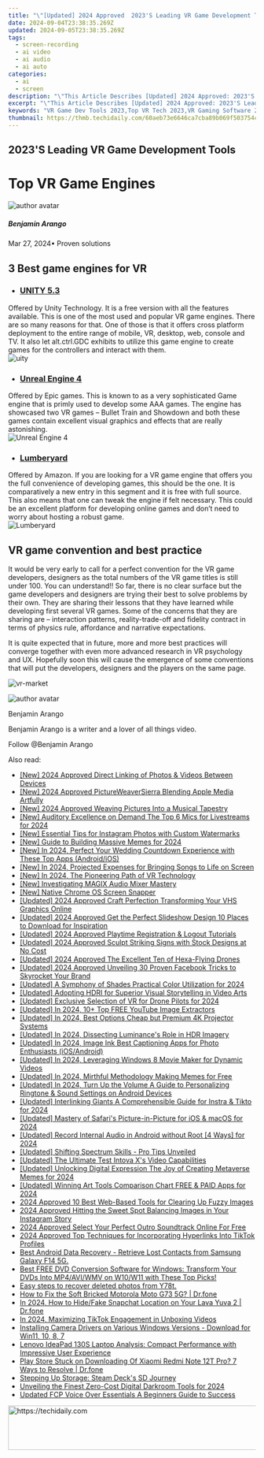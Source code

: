 ```yaml
---
title: "\"[Updated] 2024 Approved  2023'S Leading VR Game Development Tools\""
date: 2024-09-04T23:38:35.269Z
updated: 2024-09-05T23:38:35.269Z
tags: 
  - screen-recording
  - ai video
  - ai audio
  - ai auto
categories: 
  - ai
  - screen
description: "\"This Article Describes [Updated] 2024 Approved: 2023'S Leading VR Game Development Tools\""
excerpt: "\"This Article Describes [Updated] 2024 Approved: 2023'S Leading VR Game Development Tools\""
keywords: "VR Game Dev Tools 2023,Top VR Tech 2023,VR Gaming Software 2023,Leading VR Tools 2023,Best VR Developer 2023,VR Dev Innovations 2023,Future VR Development 2023"
thumbnail: https://thmb.techidaily.com/60aeb73e6646ca7cba89b069f503754c9115c11cb30cdb412a437151bb1d88f5.jpg
---
```


## 2023'S Leading VR Game Development Tools

# Top VR Game Engines

![author avatar](https://images.wondershare.com/filmora/article-images/benjamin-arango-author.jpg)

##### Benjamin Arango

 Mar 27, 2024• Proven solutions

## 3 Best game engines for VR

* ### [UNITY 5.3]( https://unity3d.com/cn/unity/whats-new/unity-5.3 )  

 Offered by Unity Technology. It is a free version with all the features available. This is one of the most used and popular VR game engines. There are so many reasons for that. One of those is that it offers cross platform deployment to the entire range of mobile, VR, desktop, web, console and TV. It also let alt.ctrl.GDC exhibits to utilize this game engine to create games for the controllers and interact with them.  
![uity ](https://images.wondershare.com/filmora/resource/uity.jpg )

* ### [Unreal Engine 4]( https://www.unrealengine.com/zh-CN/what-is-unreal-engine-4 )  

 Offered by Epic games. This is known to as a very sophisticated Game engine that is primly used to develop some AAA games. The engine has showcased two VR games – Bullet Train and Showdown and both these games contain excellent visual graphics and effects that are really astonishing.  
![Unreal Engine 4 ](https://images.wondershare.com/filmora/resource/unreal-engine.jpg )

* ### [Lumberyard]( https://aws.amazon.com/cn/lumberyard/ )  

 Offered by Amazon. If you are looking for a VR game engine that offers you the full convenience of developing games, this should be the one. It is comparatively a new entry in this segment and it is free with full source. This also means that one can tweak the engine if felt necessary. This could be an excellent platform for developing online games and don’t need to worry about hosting a robust game.  
![Lumberyard ](https://images.wondershare.com/filmora/resource/lumberyard.jpg )

## VR game convention and best practice

 It would be very early to call for a perfect convention for the VR game developers, designers as the total numbers of the VR game titles is still under 100\. You can understand!! So far, there is no clear surface but the game developers and designers are trying their best to solve problems by their own. They are sharing their lessons that they have learned while developing first several VR games. Some of the concerns that they are sharing are – interaction patterns, reality-trade-off and fidelity contract in terms of physics rule, affordance and narrative expectations.

 It is quite expected that in future, more and more best practices will converge together with even more advanced research in VR psychology and UX. Hopefully soon this will cause the emergence of some conventions that will put the developers, designers and the players on the same page.

![ vr-market]( https://images.wondershare.com/filmora/resource/vr-market.jpg)

![author avatar](https://images.wondershare.com/filmora/article-images/benjamin-arango-author.jpg)

Benjamin Arango

Benjamin Arango is a writer and a lover of all things video.

Follow @Benjamin Arango


<ins class="adsbygoogle"
     style="display:block"
     data-ad-format="autorelaxed"
     data-ad-client="ca-pub-7571918770474297"
     data-ad-slot="1223367746"></ins>



<ins class="adsbygoogle"
     style="display:block"
     data-ad-client="ca-pub-7571918770474297"
     data-ad-slot="8358498916"
     data-ad-format="auto"
     data-full-width-responsive="true"></ins>


<span class="atpl-alsoreadstyle">Also read:</span>
<div><ul>
<li><a href="https://article-helps.techidaily.com/new-2024-approved-direct-linking-of-photos-and-videos-between-devices/"><u>[New] 2024 Approved  Direct Linking of Photos & Videos Between Devices</u></a></li>
<li><a href="https://article-helps.techidaily.com/new-2024-approved-pictureweaversierra-blending-apple-media-artfully/"><u>[New] 2024 Approved  PictureWeaverSierra  Blending Apple Media Artfully</u></a></li>
<li><a href="https://article-helps.techidaily.com/new-2024-approved-weaving-pictures-into-a-musical-tapestry/"><u>[New] 2024 Approved  Weaving Pictures Into a Musical Tapestry</u></a></li>
<li><a href="https://article-helps.techidaily.com/new-auditory-excellence-on-demand-the-top-6-mics-for-livestreams-for-2024/"><u>[New] Auditory Excellence on Demand  The Top 6 Mics for Livestreams for 2024</u></a></li>
<li><a href="https://instagram-video-recordings.techidaily.com/new-essential-tips-for-instagram-photos-with-custom-watermarks/"><u>[New] Essential Tips for Instagram Photos with Custom Watermarks</u></a></li>
<li><a href="https://article-helps.techidaily.com/new-guide-to-building-massive-memes-for-2024/"><u>[New] Guide to Building Massive Memes for 2024</u></a></li>
<li><a href="https://article-helps.techidaily.com/new-in-2024-perfect-your-wedding-countdown-experience-with-these-top-apps-androidios/"><u>[New] In 2024, Perfect Your Wedding Countdown Experience with These Top Apps (Android/iOS)</u></a></li>
<li><a href="https://article-helps.techidaily.com/new-in-2024-projected-expenses-for-bringing-songs-to-life-on-screen/"><u>[New] In 2024, Projected Expenses for Bringing Songs to Life on Screen</u></a></li>
<li><a href="https://article-helps.techidaily.com/new-in-2024-the-pioneering-path-of-vr-technology/"><u>[New] In 2024, The Pioneering Path of VR Technology</u></a></li>
<li><a href="https://article-helps.techidaily.com/new-investigating-magix-audio-mixer-mastery/"><u>[New] Investigating MAGIX Audio Mixer Mastery</u></a></li>
<li><a href="https://visual-screen-recording.techidaily.com/new-native-chrome-os-screen-snapper/"><u>[New] Native Chrome OS Screen Snapper</u></a></li>
<li><a href="https://article-helps.techidaily.com/updated-2024-approved-craft-perfection-transforming-your-vhs-graphics-online/"><u>[Updated] 2024 Approved  Craft Perfection  Transforming Your VHS Graphics Online</u></a></li>
<li><a href="https://article-helps.techidaily.com/updated-2024-approved-get-the-perfect-slideshow-design-10-places-to-download-for-inspiration/"><u>[Updated] 2024 Approved  Get the Perfect Slideshow Design  10 Places to Download for Inspiration</u></a></li>
<li><a href="https://article-helps.techidaily.com/updated-2024-approved-playtime-registration-and-logout-tutorials/"><u>[Updated] 2024 Approved  Playtime Registration & Logout Tutorials</u></a></li>
<li><a href="https://article-helps.techidaily.com/updated-2024-approved-sculpt-striking-signs-with-stock-designs-at-no-cost/"><u>[Updated] 2024 Approved  Sculpt Striking Signs with Stock Designs at No Cost</u></a></li>
<li><a href="https://article-helps.techidaily.com/updated-2024-approved-the-excellent-ten-of-hexa-flying-drones/"><u>[Updated] 2024 Approved  The Excellent Ten of Hexa-Flying Drones</u></a></li>
<li><a href="https://facebook-clips.techidaily.com/updated-2024-approved-unveiling-30-proven-facebook-tricks-to-skyrocket-your-brand/"><u>[Updated] 2024 Approved  Unveiling 30 Proven Facebook Tricks to Skyrocket Your Brand</u></a></li>
<li><a href="https://article-helps.techidaily.com/updated-a-symphony-of-shades-practical-color-utilization-for-2024/"><u>[Updated] A Symphony of Shades  Practical Color Utilization for 2024</u></a></li>
<li><a href="https://article-helps.techidaily.com/updated-adopting-hdri-for-superior-visual-storytelling-in-video-arts/"><u>[Updated] Adopting HDRI for Superior Visual Storytelling in Video Arts</u></a></li>
<li><a href="https://article-helps.techidaily.com/updated-exclusive-selection-of-vr-for-drone-pilots-for-2024/"><u>[Updated] Exclusive Selection of VR for Drone Pilots for 2024</u></a></li>
<li><a href="https://facebook-video-footage.techidaily.com/updated-in-2024-10plus-top-free-youtube-image-extractors/"><u>[Updated] In 2024, 10+ Top FREE YouTube Image Extractors</u></a></li>
<li><a href="https://article-posts.techidaily.com/updated-in-2024-best-options-cheap-but-premium-4k-projector-systems/"><u>[Updated] In 2024, Best Options  Cheap but Premium 4K Projector Systems</u></a></li>
<li><a href="https://fox-cloud.techidaily.com/updated-in-2024-dissecting-luminances-role-in-hdr-imagery/"><u>[Updated] In 2024, Dissecting Luminance's Role in HDR Imagery</u></a></li>
<li><a href="https://article-helps.techidaily.com/updated-in-2024-image-ink-best-captioning-apps-for-photo-enthusiasts-iosandroid/"><u>[Updated] In 2024, Image Ink  Best Captioning Apps for Photo Enthusiasts (iOS/Android)</u></a></li>
<li><a href="https://article-helps.techidaily.com/updated-in-2024-leveraging-windows-8-movie-maker-for-dynamic-videos/"><u>[Updated] In 2024, Leveraging Windows 8 Movie Maker for Dynamic Videos</u></a></li>
<li><a href="https://article-helps.techidaily.com/updated-in-2024-mirthful-methodology-making-memes-for-free/"><u>[Updated] In 2024, Mirthful Methodology  Making Memes for Free</u></a></li>
<li><a href="https://article-helps.techidaily.com/updated-in-2024-turn-up-the-volume-a-guide-to-personalizing-ringtone-and-sound-settings-on-android-devices/"><u>[Updated] In 2024, Turn Up the Volume  A Guide to Personalizing Ringtone & Sound Settings on Android Devices</u></a></li>
<li><a href="https://fox-hovers.techidaily.com/updated-interlinking-giants-a-comprehensible-guide-for-instra-and-tikto-for-2024/"><u>[Updated] Interlinking Giants  A Comprehensible Guide for Instra & Tikto for 2024</u></a></li>
<li><a href="https://article-helps.techidaily.com/updated-mastery-of-safaris-picture-in-picture-for-ios-and-macos-for-2024/"><u>[Updated] Mastery of Safari's Picture-in-Picture for iOS & macOS for 2024</u></a></li>
<li><a href="https://remote-screen-capture.techidaily.com/updated-record-internal-audio-in-android-without-root-4-ways-for-2024/"><u>[Updated] Record Internal Audio in Android without Root [4 Ways] for 2024</u></a></li>
<li><a href="https://article-helps.techidaily.com/updated-shifting-spectrum-skills-pro-tips-unveiled/"><u>[Updated] Shifting Spectrum Skills - Pro Tips Unveiled</u></a></li>
<li><a href="https://article-helps.techidaily.com/updated-the-ultimate-test-intova-xs-video-capabilities/"><u>[Updated] The Ultimate Test  Intova X's Video Capabilities</u></a></li>
<li><a href="https://article-helps.techidaily.com/updated-unlocking-digital-expression-the-joy-of-creating-metaverse-memes-for-2024/"><u>[Updated] Unlocking Digital Expression  The Joy of Creating Metaverse Memes for 2024</u></a></li>
<li><a href="https://article-helps.techidaily.com/updated-winning-art-tools-comparison-chart-free-and-paid-apps-for-2024/"><u>[Updated] Winning Art Tools Comparison Chart  FREE & PAID Apps for 2024</u></a></li>
<li><a href="https://fox-boxes.techidaily.com/2024-approved-10-best-web-based-tools-for-clearing-up-fuzzy-images/"><u>2024 Approved  10 Best Web-Based Tools for Clearing Up Fuzzy Images</u></a></li>
<li><a href="https://instagram-videos.techidaily.com/2024-approved-hitting-the-sweet-spot-balancing-images-in-your-instagram-story/"><u>2024 Approved  Hitting the Sweet Spot  Balancing Images in Your Instagram Story</u></a></li>
<li><a href="https://extra-skills.techidaily.com/2024-approved-select-your-perfect-outro-soundtrack-online-for-free/"><u>2024 Approved  Select Your Perfect Outro Soundtrack Online For Free</u></a></li>
<li><a href="https://some-guidance.techidaily.com/2024-approved-top-techniques-for-incorporating-hyperlinks-into-tiktok-profiles/"><u>2024 Approved  Top Techniques for Incorporating Hyperlinks Into TikTok Profiles</u></a></li>
<li><a href="https://phone-solutions.techidaily.com/best-android-data-recovery-retrieve-lost-contacts-from-samsung-galaxy-f14-5g-by-fonelab-android-recover-contacts/"><u>Best Android Data Recovery - Retrieve Lost Contacts from Samsung Galaxy F14 5G.</u></a></li>
<li><a href="https://some-guidance.techidaily.com/best-free-dvd-conversion-software-for-windows-transform-your-dvds-into-mp4aviwmv-on-w10w11-with-these-top-picks/"><u>Best FREE DVD Conversion Software for Windows: Transform Your DVDs Into MP4/AVI/WMV on W10/W11 with These Top Picks!</u></a></li>
<li><a href="https://phone-solutions.techidaily.com/easy-steps-to-recover-deleted-photos-from-y78t-by-fonelab-android-recover-photos/"><u>Easy steps to recover deleted photos from Y78t.</u></a></li>
<li><a href="https://howto.techidaily.com/how-to-fix-the-soft-bricked-motorola-moto-g73-5g-drfone-by-drfone-fix-android-problems-fix-android-problems/"><u>How to Fix the Soft Bricked Motorola Moto G73 5G? | Dr.fone</u></a></li>
<li><a href="https://location-social.techidaily.com/in-2024-how-to-hidefake-snapchat-location-on-your-lava-yuva-2-drfone-by-drfone-virtual-android/"><u>In 2024, How to Hide/Fake Snapchat Location on Your Lava Yuva 2 | Dr.fone</u></a></li>
<li><a href="https://article-helps.techidaily.com/in-2024-maximizing-tiktok-engagement-in-unboxing-videos/"><u>In 2024, Maximizing TikTok Engagement in Unboxing Videos</u></a></li>
<li><a href="https://driver-download.techidaily.com/installing-camera-drivers-on-various-windows-versions-download-for-win11-10-8-7/"><u>Installing Camera Drivers on Various Windows Versions - Download for Win11, 10, 8, 7</u></a></li>
<li><a href="https://buynow-reviews.techidaily.com/lenovo-ideapad-130s-laptop-analysis-compact-performance-with-impressive-user-experience/"><u>Lenovo IdeaPad 130S Laptop Analysis: Compact Performance with Impressive User Experience</u></a></li>
<li><a href="https://fix-guide.techidaily.com/play-store-stuck-on-downloading-of-xiaomi-redmi-note-12t-pro-7-ways-to-resolve-drfone-by-drfone-fix-android-problems-fix-android-problems/"><u>Play Store Stuck on Downloading Of Xiaomi Redmi Note 12T Pro? 7 Ways to Resolve | Dr.fone</u></a></li>
<li><a href="https://games-able.techidaily.com/stepping-up-storage-steam-decks-sd-journey/"><u>Stepping Up Storage: Steam Deck's SD Journey</u></a></li>
<li><a href="https://article-helps.techidaily.com/unveiling-the-finest-zero-cost-digital-darkroom-tools-for-2024/"><u>Unveiling the Finest Zero-Cost Digital Darkroom Tools for 2024</u></a></li>
<li><a href="https://ai-vdieo-software.techidaily.com/updated-fcp-voice-over-essentials-a-beginners-guide-to-success/"><u>Updated FCP Voice Over Essentials A Beginners Guide to Success</u></a></li>
</ul></div>

<!-- affiliate ads begin -->
<a href="https://aligracehair.sjv.io/c/5597632/2027167/19272" target="_top" id="2027167">
  <img src="//a.impactradius-go.com/display-ad/19272-2027167" border="0" alt="https://techidaily.com" width="728" height="90"/>
</a>
<img height="0" width="0" src="https://aligracehair.sjv.io/i/5597632/2027167/19272" style="position:absolute;visibility:hidden;" border="0" />
<!-- affiliate ads end -->